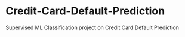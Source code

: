# Credit-Card-Default-Prediction
Supervised ML Classification project on Credit Card Default Prediction
